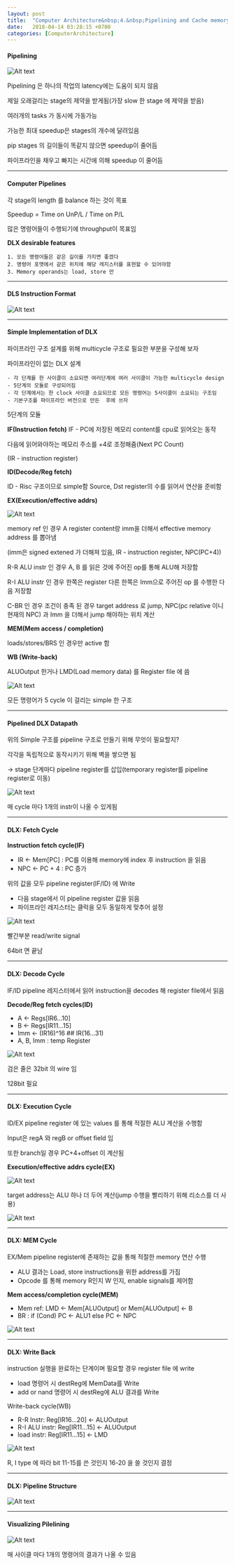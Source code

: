 ```yaml
---
layout: post
title:  "Computer Architecture&nbsp;4.&nbsp;Pipelining and Cache memory Basics(1/3)"
date:   2018-04-14 03:28:15 +0700
categories: [ComputerArchitecture]
---
```


#### Pipelining

![Alt text](http://leesangwon0114.github.io/static/img/CA/4.1.PNG)

Pipelining 은 하나의 작업의 latency에는 도움이 되지 않음

제일 오래걸리는 stage의 제약을 받게됨(가장 slow 한 stage 에 제약을 받음)

여러개의 tasks 가 동시에 가동가능

가능한 최대 speedup은 stages의 개수에 달려있음

pip stages 의 길이들이 똑같지 않으면 speedup이 줄어듬

파이프라인을 채우고 빠지는 시간에 의해 speedup 이 줄어듬

---

#### Computer Pipelines

각 stage의 length 를 balance 하는 것이 목표

Speedup = Time on UnP/L / Time on P/L

많은 명령어들이 수행되기에 throughput이 목표임

**DLX desirable features**

	1. 모든 명령어들은 같은 길이를 가지면 좋겠다
	2. 명령어 포맷에서 같은 위치에 해당 레지스터를 표현할 수 있어야함
	3. Memory operands는 load, store 만 


---

#### DLS Instruction Format

![Alt text](http://leesangwon0114.github.io/static/img/CA/4.2.PNG)

---

#### Simple Implementation of DLX

파이프라인 구조 설계를 위해 multicycle 구조로 필요한 부분을 구성해 보자

파이프라인이 없는 DLX 설계

	- 각 단계를 한 사이클이 소요되면 여러단계에 여러 사이클이 가능한 multicycle design
	- 5단계의 모듈로 구성되어짐
	- 각 단계에서는 한 clock 사이클 소요되므로 모든 명령어는 5사이클이 소요되는 구조임
	- 기본구조를 파이프라인 버전으로 만든  후에 쓰자


5단계의 모듈

**IF(Instruction fetch)**
IF - PC에 저장된 메모리 content를 cpu로 읽어오는 동작

다음에 읽어와야하는 메모리 주소를 +4로 조정해줌(Next PC Count)

(IR - instruction register)

**ID(Decode/Reg fetch)**

ID - 
Risc 구조이므로 simple함
Source, Dst register의 수를 읽어서 연산을 준비함

**EX(Execution/effective addrs)**

![Alt text](http://leesangwon0114.github.io/static/img/CA/4.3.PNG)

memory ref 인 경우 A register content랑 imm을 더해서 effective memory address 를 뽑아냄

(imm은 signed extened 가 더해져 있음, IR - instruction register, NPC(PC+4))

R-R ALU instr 인 경우 A, B 를 읽은 것에 주어진 op를 통해 ALU해 저장함

R-I ALU instr 인 경우 한쪽은 register 다른 한쪽은 Imm으로 주어진 op 를 수행한 다음 저장함

C-BR 인 경우 조건이 충족 된 경우 target address 로 jump, NPC(pc relative 이니 현재의 NPC) 과 Imm 을 더해서 jump 해야하는 위치 계산

**MEM(Mem access / completion)**

loads/stores/BRS 인 경우만 active 함

**WB (Write-back)**

ALUOutput 한거나 LMD(Load memory data) 를 Register file 에 씀

![Alt text](http://leesangwon0114.github.io/static/img/CA/4.4.PNG)

모든 명령어가 5 cycle 이 걸리는 simple 한 구조

---

#### Pipelined DLX Datapath

위의 Simple 구조를 pipeline 구조로 만들기 위해 무엇이 필요할지?

각각을 독립적으로 동작시키기 위해 벽을 쌓으면 됨

-> stage 단계마다 pipeline register를 삽입(temporary register를 pipeline register로 이동)

![Alt text](http://leesangwon0114.github.io/static/img/CA/4.5.PNG)

매 cycle 마다 1개의 instr이 나올 수 있게됨

---

#### DLX: Fetch Cycle

**Instruction fetch cycle(IF)**

- IR <- Mem[PC] : PC를 이용해 memory에 index 후 instruction 을 읽음
- NPC <- PC + 4 : PC 증가

위의 값을 모두 pipeline register(IF/ID) 에 Write

- 다음 stage에서 이 pipeline register 값을 읽음
- 파이프라인 레지스터는 클럭을 모두 동일하게 맞추어 설정

![Alt text](http://leesangwon0114.github.io/static/img/CA/4.6.PNG)


빨간부분 read/write signal

64bit 면 끝남

---

#### DLX: Decode Cycle

IF/ID pipeline 레지스터에서 읽어 instruction을 decodes 해 register file에서 읽음

**Decode/Reg fetch cycles(ID)**

- A <- Regs[IR6...10]
- B <- Regs[IR11...15]
- Imm <- (IR16)^16 ## IR(16...31)
- A, B, Imm : temp Register

![Alt text](http://leesangwon0114.github.io/static/img/CA/4.7.PNG)

검은 줄은 32bit 의 wire 임

128bit 필요

---

#### DLX: Execution Cycle

ID/EX pipeline register 에 있는 values 를 통해 적절한 ALU 계산을 수행함

Input은 regA 와 regB or offset field 임

또한 branch일 경우 PC+4+offset 이 계산됨

**Execution/effective addrs cycle(EX)**

![Alt text](http://leesangwon0114.github.io/static/img/CA/4.3.PNG)

target address는 ALU 하나 더 두어 계산(jump 수행을 빨리하기 위해 리소스를 더 사용)

![Alt text](http://leesangwon0114.github.io/static/img/CA/4.8.PNG)

---

#### DLX: MEM Cycle

EX/Mem pipeline register에 존재하는 값을 통해 적절한 memory 연산 수행

- ALU 결과는 Load, store instructions을 위한 address를 가짐
- Opcode 를 통해 memory R인지 W 인지, enable signals를 제어함

**Mem access/completion cycle(MEM)**

- Mem ref: LMD <- Mem[ALUOutput] or Mem[ALUOutput] <- B
- BR : if (Cond) PC <- ALU1 else PC <- NPC

![Alt text](http://leesangwon0114.github.io/static/img/CA/4.9.PNG)

---

#### DLX: Write Back

instruction 실행을 완료하는 단계이며 필요할 경우 register file 에 write

- load 명령어 시 destReg에 MemData를 Write
- add or nand 명령어 시 destReg에 ALU 결과를 Write

Write-back cycle(WB)

- R-R Instr: Reg[IR16...20] <- ALUOutput
- R-I ALU instr: Reg[IR11...15] <- ALUOutput
- load instr: Reg[IR11...15] <- LMD

![Alt text](http://leesangwon0114.github.io/static/img/CA/4.10.PNG)

R, I type 에 따라 bit 11-15를 쓴 것인지 16-20 을 쓸 것인지 결정

---

#### DLX: Pipeline Structure

![Alt text](http://leesangwon0114.github.io/static/img/CA/4.11.PNG)

---

#### Visualizing Pilelining

![Alt text](http://leesangwon0114.github.io/static/img/CA/4.12.PNG)

매 사이클 마다 1개의 명령어의 결과가 나올 수 있음

